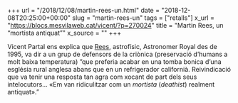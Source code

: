 +++
url = "/2018/12/08/martin-rees-un.html"
date = "2018-12-08T20:25:00+00:00"
slug = "martin-rees-un"
tags = ["retalls"]
x_url = "https://blocs.mesvilaweb.cat/vicent/?p=270024"
title = "Martin Rees, un “mortista antiquat”"
x_source = ""
+++


Vicent Partal ens explica que [Rees](https://en.wikipedia.org/wiki/Martin_Rees), astrofísic, Astronomer Royal des de 1995, va dir a un grup de defensors de la criònica (preservació d’humans a molt baixa temperatura) ”que preferia acabar en una tomba bonica d’una església rural anglesa abans que en un refrigerador californià. Reivindicació que va tenir una resposta tan agra com xocant de part dels seus intelocutors… «Em van ridiculitzar com un *mortista* (*deathist*) realment antiquat».”
